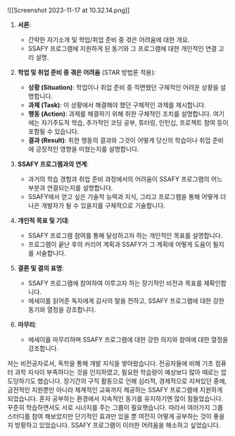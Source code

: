 ![[Screenshot 2023-11-17 at 10.32.14.png]]
1. **서론**:
   - 간략한 자기소개 및 학업/취업 준비 중 겪은 어려움에 대한 개요.
   - SSAFY 프로그램에 지원하게 된 동기와 그 프로그램에 대한 개인적인 연결 고리 설명.

2. **학업 및 취업 준비 중 겪은 어려움** (STAR 방법론 적용):
   - **상황 (Situation)**: 학업이나 취업 준비 중 직면했던 구체적인 어려운 상황을 설명합니다.
   - **과제 (Task)**: 이 상황에서 해결해야 했던 구체적인 과제를 제시합니다.
   - **행동 (Action)**: 과제를 해결하기 위해 취한 구체적인 조치를 설명합니다. 여기에는 자기주도적 학습, 추가적인 코딩 공부, 튜터링, 인턴십, 프로젝트 참여 등이 포함될 수 있습니다.
   - **결과 (Result)**: 취한 행동의 결과와 그것이 어떻게 당신의 학습이나 취업 준비에 긍정적인 영향을 미쳤는지를 설명합니다.

3. **SSAFY 프로그램과의 연계**:
   - 과거의 학습 경험과 취업 준비 과정에서의 어려움이 SSAFY 프로그램의 어느 부분과 연결되는지를 설명합니다.
   - SSAFY에서 얻고 싶은 기술적 능력과 지식, 그리고 프로그램을 통해 어떻게 더 나은 개발자가 될 수 있을지를 구체적으로 기술합니다.

4. **개인적 목표 및 기대**:
   - SSAFY 프로그램 참여를 통해 달성하고자 하는 개인적인 목표를 설명합니다.
   - 프로그램이 끝난 후의 커리어 계획과 SSAFY가 그 계획에 어떻게 도움이 될지를 서술합니다.

5. **결론 및 결의 표명**:
   - SSAFY 프로그램에 참여하여 이루고자 하는 장기적인 비전과 목표를 재확인합니다.
   - 에세이를 읽어준 독자에게 감사의 말을 전하고, SSAFY 프로그램에 대한 강한 동기와 열정을 강조합니다.

1. **마무리**:
   - 에세이를 마무리하며 SSAFY 프로그램에 대한 강한 의지와 참여에 대한 열정을 강조합니다.


저는 비전공자로서, 독학을 통해 개발 지식을 쌓아왔습니다. 전공자들에 비해 기초 컴퓨터 과학 지식이 부족하다는 것을 인지하였고, 필요한 학습량이 예상보다 많아 때로는 압도당하기도 했습니다. 장기간의 구직 활동으로 인해 심리적, 경제적으로 지쳐있던 중에, 금전적인 지원뿐만 아니라 체계적인 교육까지 제공하는 SSAFY 프로그램에 지원하게 되었습니다.
혼자 공부하는 환경에서 지속적인 동기를 유지하기엔 많이 힘들었습니다. 꾸준히 학습하면서도 서로 시너지를 주는 그룹이 필요햇습니다. 따라서 여러가지 그룹 스터디를 참여 해보았지만 단기적인 효과만 있을 뿐 여전히 어떻게 공부하는 것이 좋을지 방황하고 있었습니다. 
SSAFY 프로그램이 이러한 어려움을 해소하고 싶었습니다. 
